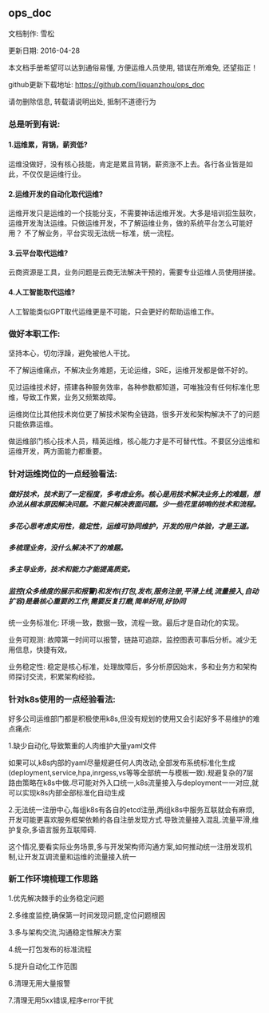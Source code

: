 ## ops_doc

  文档制作: 雪松
  
  更新日期: 2016-04-28
  
  本文档手册希望可以达到通俗易懂, 方便运维人员使用, 错误在所难免, 还望指正！

  github更新下载地址:  https://github.com/liquanzhou/ops_doc
  
  请勿删除信息, 转载请说明出处, 抵制不道德行为
  
  
  
  
  
  
### 总是听到有说: 
  
#### 1.运维累，背锅，薪资低?

运维没做好，没有核心技能，肯定是累且背锅，薪资涨不上去。各行各业皆是如此，不仅仅是运维行业。

#### 2.运维开发的自动化取代运维?

运维开发只是运维的一个技能分支，不需要神话运维开发。大多是培训招生鼓吹，运维开发淘汰运维。只做运维开发，不了解运维业务，做的系统平台怎么可能好用？
不了解业务，平台实现无法统一标准，统一流程。

#### 3.云平台取代运维?

云商资源是工具，业务问题是云商无法解决干预的，需要专业运维人员使用拼接。

#### 4.人工智能取代运维?

人工智能类似GPT取代运维更是不可能，只会更好的帮助运维工作。
  


### 做好本职工作:

坚持本心，切勿浮躁，避免被他人干扰。

不了解运维痛点，不解决业务难题，无论运维，SRE，运维开发都是做不好的。

见过运维技术好，搭建各种服务效率，各种参数都知道，可唯独没有任何标准化思维，导致工作累，业务又频繁故障。

运维岗位比其他技术岗位更了解技术架构全链路，很多开发和架构解决不了的问题只能依靠运维。

做运维部门核心技术人员，精英运维，核心能力才是不可替代性。不要区分运维和运维开发，两方面能力都重要。
 
 


### 针对运维岗位的一点经验看法:
  
##### 做好技术，技术到了一定程度，多考虑业务。核心是用技术解决业务上的难题，想办法从根本原因解决问题。不能只解决表面问题。少一些花里胡哨的技术和流程。
##### 多花心思考虑实用性，稳定性，运维可协同维护，开发的用户体验，才是王道。
##### 多梳理业务，没什么解决不了的难题。
##### 多主导业务，技术和能力才能提高质变。
##### 监控(众多维度的展示和报警)和发布(打包,发布,服务注册,平滑上线,流量接入,自动扩容)是最核心重要的工作,需要反复打磨,简单好用,好协同



统一业务标准化: 环境一致，数据一致，流程一致。最后才是自动化的实现。
  
业务可观测: 故障第一时间可以报警，链路可追踪，监控图表可事后分析。减少无用信息，快捷有效。
  
业务稳定性: 稳定是核心标准，处理故障后，多分析原因始末，多和业务方和架构师探讨交流，积累架构经验。
  
  
  
### 针对k8s使用的一点经验看法:


好多公司运维部门都是积极使用k8s,但没有规划的使用又会引起好多不易维护的难点痛点:


1.缺少自动化,导致繁重的人肉维护大量yaml文件


如果可以,k8s内部的yaml尽量规避任何人肉改动,全部发布系统标准化生成(deployment,service,hpa,inrgess,vs等等全部统一与模板一致).规避复杂的7层路由策略在k8s中做.尽可能对外入口统一,k8s流量接入与deployment一一对应,就可以实现k8s内部全部标准化自动生成


2.无法统一注册中心,每组k8s有各自的etcd注册,两组k8s中服务互联就会有麻烦,开发可能更喜欢服务框架依赖的各自注册发现方式.导致流量接入混乱.流量平滑,维护复杂,多语言服务互联障碍.


这个情况,要看实际业务场景,多与开发架构师沟通方案,如何推动统一注册发现机制,让开发互调流量和运维的流量接入统一




### 新工作环境梳理工作思路

1.优先解决棘手的业务稳定问题


2.多维度监控,确保第一时间发现问题,定位问题根因


3.多与架构交流,沟通稳定性解决方案


4.统一打包发布的标准流程


5.提升自动化工作范围


6.清理无用大量报警


7.清理无用5xx错误,程序error干扰



